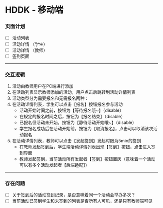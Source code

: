 # HDDK - 移动端

### 页面计划

- [ ] 活动列表
- [ ] 活动详情 （学生）
- [ ] 活动详情 （教师）
- [ ] 签到页面

---

### 交互逻辑

1. 活动由教师用户在PC端进行添加
2. 在活动列表显示教师添加的活动，用户点击后跳转到活动详情列表
3. 活动类型分为需要报名和无需报名两种：
4. 在活动详情列表，学生可以点击【报名】按钮报名参与活动
    - 活动开始时间之前，按钮为【等待报名哦~】（disable）
    - 在规定的报名时间之后，按钮为【报名结束】（disable）
    - 已报名但活动未开始，按钮为【静待活动开始哦~】（disable）
    - 学生报名成功后在活动开始前，按钮为【取消报名】，点击可以取消该次活动报名
5. 在活动详情列表，教师可以点击【发起签到】发起时限为5min的签到
    - 在教师发起签到后，学生端活动详情列表出现【签到】按钮，点击进入签到界面 
    - 教师发起签到，当前活动所有发起者【签到】按钮置灰（意味着一个活动可以有多个活动发起者【后端适配】）
    
---

### 存在问题

- [ ] 关于签到后的活动签到记录，是否意味着同一个活动会举办多次？
- [ ] 当前活动已签到学生和未签到的列表是否所有人可见，还是只有教师端可见